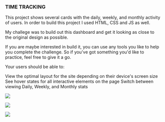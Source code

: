 ### TIME TRACKING 

This project shows several cards with the daily, weekly, and monthly activity of users. In order to build this project I used HTML, CSS and JS as well.

My challege was to build out this dashboard and get it looking as close to the original design as possible.

If you are maybe interested in build it, you can use any tools you like to help you complete the challenge. So if you've got something you'd like to practice, feel free to give it a go.

Your users should be able to:

View the optimal layout for the site depending on their device's screen size
See hover states for all interactive elements on the page
Switch between viewing Daily, Weekly, and Monthly stats

![](https://bit.ly/3rrMrMN)


![](https://bit.ly/3LXuyzd)


![](https://bit.ly/3SOzzfk)